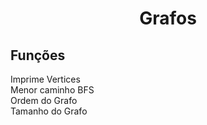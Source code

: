 <div align="center">
  <h1 text-align="center">Grafos</h1>
</div>

<h2>Funções</h2>
Imprime Vertices<br>
Menor caminho BFS<br>
Ordem do Grafo<br>
Tamanho do Grafo<br>
